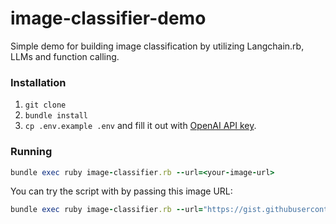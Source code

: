 # image-classifier-demo

Simple demo for building image classification by utilizing Langchain.rb, LLMs and function calling. 

### Installation
1. `git clone`
2. `bundle install`
3. `cp .env.example .env` and fill it out with [OpenAI API key](https://platform.openai.com/api-keys).

### Running
```ruby
bundle exec ruby image-classifier.rb --url=<your-image-url>
```

You can try the script with by passing this image URL:
```ruby
bundle exec ruby image-classifier.rb --url="https://gist.githubusercontent.com/andreibondarev/b6f444194d0ee7ab7302a4d83184e53e/raw/db2e55ce2d29f3f6a7e3540e5abfd451c6a3d2a8/sf-cable-car.jpg"
```
